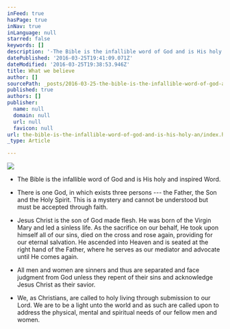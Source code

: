 ```yaml
---
inFeed: true
hasPage: true
inNav: true
inLanguage: null
starred: false
keywords: []
description: '-The Bible is the infallible word of God and is His holy and inspired Word.'
datePublished: '2016-03-25T19:41:09.071Z'
dateModified: '2016-03-25T19:38:53.946Z'
title: What we believe
author: []
sourcePath: _posts/2016-03-25-the-bible-is-the-infallible-word-of-god-and-is-his-holy-an.md
published: true
authors: []
publisher:
  name: null
  domain: null
  url: null
  favicon: null
url: the-bible-is-the-infallible-word-of-god-and-is-his-holy-an/index.html
_type: Article

---
```

![](https://the-grid-user-content.s3-us-west-2.amazonaws.com/68a4861f-1862-4981-a38e-ab5b880b5cd8.jpg)

* The Bible is the infallible word of God and is His holy and inspired Word.

* There is one God, in which exists three persons --- the Father, the Son and the Holy Spirit. This is a mystery and cannot be understood but must be accepted through faith.

* Jesus Christ is the son of God made flesh. He was born of the Virgin Mary and led a sinless life. As the sacrifice on our behalf, He took upon himself all of our sins, died on the cross and rose again, providing for our eternal salvation. He ascended into Heaven and is seated at the right hand of the Father, where he serves as our mediator and advocate until He comes again.

* All men and women are sinners and thus are separated and face judgment from God unless they repent of their sins and acknowledge Jesus Christ as their savior.

* We, as Christians, are called to holy living through submission to our Lord. We are to be a light unto the world and as such are called upon to address the physical, mental and spiritual needs of our fellow men and women.